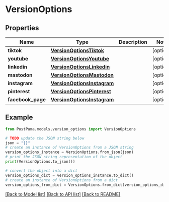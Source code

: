 # VersionOptions


## Properties

Name | Type | Description | Notes
------------ | ------------- | ------------- | -------------
**tiktok** | [**VersionOptionsTiktok**](VersionOptionsTiktok.md) |  | [optional] 
**youtube** | [**VersionOptionsYoutube**](VersionOptionsYoutube.md) |  | [optional] 
**linkedin** | [**VersionOptionsLinkedin**](VersionOptionsLinkedin.md) |  | [optional] 
**mastodon** | [**VersionOptionsMastodon**](VersionOptionsMastodon.md) |  | [optional] 
**instagram** | [**VersionOptionsInstagram**](VersionOptionsInstagram.md) |  | [optional] 
**pinterest** | [**VersionOptionsPinterest**](VersionOptionsPinterest.md) |  | [optional] 
**facebook_page** | [**VersionOptionsInstagram**](VersionOptionsInstagram.md) |  | [optional] 

## Example

```python
from PostPuma.models.version_options import VersionOptions

# TODO update the JSON string below
json = "{}"
# create an instance of VersionOptions from a JSON string
version_options_instance = VersionOptions.from_json(json)
# print the JSON string representation of the object
print(VersionOptions.to_json())

# convert the object into a dict
version_options_dict = version_options_instance.to_dict()
# create an instance of VersionOptions from a dict
version_options_from_dict = VersionOptions.from_dict(version_options_dict)
```
[[Back to Model list]](../README.md#documentation-for-models) [[Back to API list]](../README.md#documentation-for-api-endpoints) [[Back to README]](../README.md)



